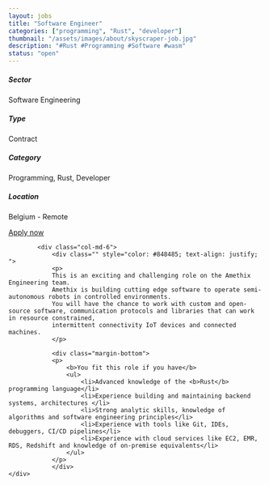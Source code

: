 ```yaml
---
layout: jobs
title: "Software Engineer"
categories: ["programming", "Rust", "developer"]
thumbnail: "/assets/images/about/skyscraper-job.jpg"
description: "#Rust #Programming #Software #wasm"
status: "open"
---
```




<section class="section about overflow-hidden margin-bottom">
	<div class="container">
		<div class="row">
			<div class="col-lg-4" style="text-align: left;">
				<h5 class="text-color font-weight-bold mb-2">Sector</h5>
					<p>Software Engineering</p>
				<h5 class="text-color font-weight-bold mb-2">Type</h5>
					<p>Contract</p>
				<h5 class="text-color font-weight-bold mb-2">Category</h5>
					<p>Programming, Rust, Developer</p>
				<h5 class="text-color font-weight-bold mb-2">Location</h5>
					<p>Belgium - Remote</p>
					<a href="mailto:jobs@amethix.com" class="btn btn-primary text-uppercase margin-top">Apply now</a>
			</div>

			<div class="col-md-6">
				<div class="" style="color: #848485; text-align: justify; ">
				<p>
				This is an exciting and challenging role on the Amethix Engineering team.
				Amethix is building cutting edge software to operate semi-autonomous robots in controlled environments.
				You will have the chance to work with custom and open-source software, communication protocols and libraries that can work in resource constrained,
				intermittent connectivity IoT devices and connected machines.
				</p>

				<div class="margin-bottom">
				<p>
					<b>You fit this role if you have</b>
					<ul>
						<li>Advanced knowledge of the <b>Rust</b> programming language</li>
						<li>Experience building and maintaining backend systems, architectures </li>
						<li>Strong analytic skills, knowledge of algorithms and software engineering principles</li>
						<li>Experience with tools like Git, IDEs, debuggers, CI/CD pipelines</li>
						<li>Experience with cloud services like EC2, EMR, RDS, Redshift and knowledge of on-premise equivalents</li>
					</ul>
				</p>
				</div>
	</div>
</div>
